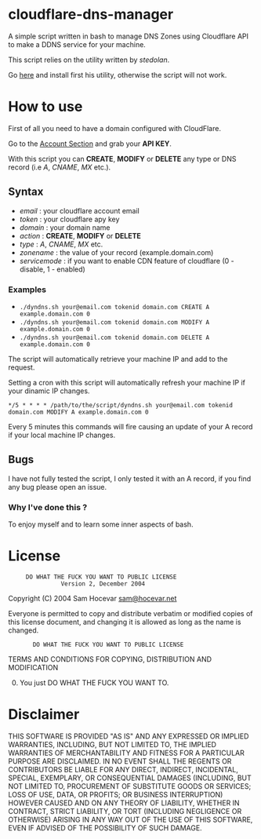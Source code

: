 cloudflare-dns-manager
======================

A simple script written in bash to manage DNS Zones using Cloudflare API to make a DDNS service for your machine. 

This script relies on the utility written by _stedolan_.

Go [here](https://github.com/unnikked/cloudflare-dns-manager.git) and install first his utility, otherwise the script will not work.

# How to use

First of all you need to have a domain configured with CloudFlare. 

Go to the [Account Section](https://www.cloudflare.com/my-account) and grab your __API KEY__.

With this script you can __CREATE__, __MODIFY__ or __DELETE__ any type or DNS record (i.e _A_, _CNAME_, _MX_ etc.).

## Syntax

- _email_ : your cloudflare account email
- _token_ : your cloudflare apy key
- _domain_ : your domain name
- _action_ : __CREATE__, __MODIFY__ or __DELETE__
- _type_ : _A_, _CNAME_, _MX_ etc.
- _zonename_ : the value of your record (example.domain.com)
- _servicemode_ : if you want to enable CDN feature of cloudflare (0 - disable, 1 - enabled)

### Examples

- `./dyndns.sh your@email.com tokenid domain.com CREATE A example.domain.com 0`
- `./dyndns.sh your@email.com tokenid domain.com MODIFY A example.domain.com 0`
- `./dyndns.sh your@email.com tokenid domain.com DELETE A example.domain.com 0`

The script will automatically retrieve your machine IP and add to the request. 

Setting a cron with this script will automatically refresh your machine IP if your dinamic IP changes. 

`*/5 * * * * /path/to/the/script/dyndns.sh your@email.com tokenid domain.com MODIFY A example.domain.com 0`

Every 5 minutes this commands will fire causing an update of your A record if your local machine IP changes. 

## Bugs

I have not fully tested the script, I only tested it with an A record, if you find any bug please open an issue.

### Why I've done this ?

To enjoy myself and to learn some inner aspects of bash. 

# License

         DO WHAT THE FUCK YOU WANT TO PUBLIC LICENSE
                   Version 2, December 2004

Copyright (C) 2004 Sam Hocevar <sam@hocevar.net>

Everyone is permitted to copy and distribute verbatim or modified
copies of this license document, and changing it is allowed as long
as the name is changed.

           DO WHAT THE FUCK YOU WANT TO PUBLIC LICENSE
  TERMS AND CONDITIONS FOR COPYING, DISTRIBUTION AND MODIFICATION

 0. You just DO WHAT THE FUCK YOU WANT TO.

# Disclaimer

THIS SOFTWARE IS PROVIDED "AS IS" AND ANY EXPRESSED OR IMPLIED WARRANTIES, INCLUDING, BUT NOT LIMITED TO, THE IMPLIED WARRANTIES OF MERCHANTABILITY AND FITNESS FOR A PARTICULAR PURPOSE ARE DISCLAIMED. IN NO EVENT SHALL THE REGENTS OR CONTRIBUTORS BE LIABLE FOR ANY DIRECT, INDIRECT, INCIDENTAL, SPECIAL, EXEMPLARY, OR CONSEQUENTIAL DAMAGES (INCLUDING, BUT NOT LIMITED TO, PROCUREMENT OF SUBSTITUTE GOODS OR SERVICES; LOSS OF USE, DATA, OR PROFITS; OR BUSINESS INTERRUPTION)
HOWEVER CAUSED AND ON ANY THEORY OF LIABILITY, WHETHER IN CONTRACT, STRICT LIABILITY, OR TORT (INCLUDING NEGLIGENCE OR OTHERWISE) ARISING IN ANY WAY OUT OF THE USE OF THIS SOFTWARE, EVEN IF ADVISED OF THE POSSIBILITY OF SUCH DAMAGE.

